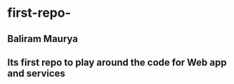 # first-repo-
## Baliram Maurya 
## Its first repo to play around the code for Web app and services
